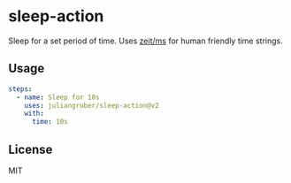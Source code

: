 # sleep-action

Sleep for a set period of time. Uses [zeit/ms](https://github.com/zeit/ms) for
human friendly time strings.

## Usage

```yaml
steps:
  - name: Sleep for 10s
    uses: juliangruber/sleep-action@v2
    with:
      time: 10s
```

## License

MIT
